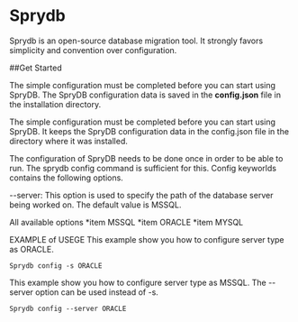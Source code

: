 # Sprydb
Sprydb is an open-source database migration tool. It strongly favors simplicity and convention over configuration.

##Get Started

The simple configuration must be completed before you can start using SpryDB. The SpryDB configuration data is saved 
in the **config.json** file in the installation directory.

The simple configuration must be completed before you can start using SpryDB. It keeps the SpryDB configuration data 
in the config.json file in the directory where it was installed.

The configuration of SpryDB needs to be done once in order to be able to run. The sprydb config command is sufficient for this. Config keyworlds contains the following options.

--server: This option is used to specify the path of the database server being worked on. The default value is MSSQL.

All available options
*item MSSQL
*item ORACLE
*item MYSQL

EXAMPLE of USEGE
This example show you how to configure server type as ORACLE.

```
Sprydb config -s ORACLE
```

This example show you how to configure server type as MSSQL. The --server option can be used instead of -s. 

```
Sprydb config --server ORACLE
```
